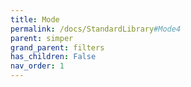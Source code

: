```yaml
---
title: Mode
permalink: /docs/StandardLibrary#Mode4
parent: simper
grand_parent: filters
has_children: False
nav_order: 1
---
```


